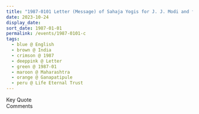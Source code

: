 ```yaml
---
title: "1987-0101 Letter (Message) of Sahaja Yogis for J. J. Modi and for Trustees of Life Eternal Trust with Handwritten Approval, Gaṇapatīpuḷe, Maharashtra, India"
date: 2023-10-24
display_date: 
sort_date: 1987-01-01
permalink: /events/1987-0101-c
tags:
  - blue @ English
  - brown @ India
  - crimson @ 1987
  - deeppink @ Letter
  - green @ 1987-01
  - maroon @ Maharashtra
  - orange @ Ganapatipule
  - peru @ Life Eternal Trust
---
```


<wave-list>
  <list-title color="green" width="75">Key Quote</list-title>
  <list-item color="BlanchedAlmond"  width="200"></list-item>
  <list-item color="Lavender"></list-item>
  <list-item color="BlanchedAlmond"></list-item>
</wave-list>

<br>

<wave-list>
  <list-title color="green" width="75">Comments</list-title>
  <list-item color="BlanchedAlmond"  width="200"></list-item>
  <list-item color="Lavender"></list-item>
  <list-item color="BlanchedAlmond"></list-item>
</wave-list>